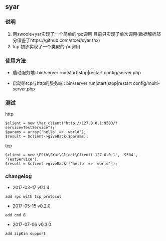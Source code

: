 ## syar 

### 说明
1. 用swoole+yar实现了一个简单的rpc调用 目前只实现了单次调用(数据解析部分借鉴了https://github.com/stcer/syar thx)
2. tcp 初步实现了一个类似的rpc调用

### 使用方法

* 启动服务端:
bin/server run|start|stop|restart config/server.php

* 启动带tcp与http的服务端 :
bin/server run|start|stop|restart config/multi-server.php



### 测试
http
```
$client = new \Yar_client("http://127.0.0.1:9503/?service=TestService");
$params = array('hello' => 'world');
$result = $client->giveBack($params);
```

tcp
```
$client = new \FSth\SYar\Client\Client('127.0.0.1', '9504', 'TestService');
$result = $client->giveBack(['hello' => 'world']);
```

### changelog
* 2017-03-17 v0.1.4
```
add rpc with tcp protocol
```

* 2017-05-15 v0.2.0
```
add cmd Ø
```

* 2017-07-06 v0.3.0
```
add zipKin support
```